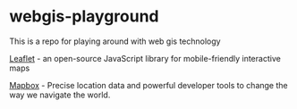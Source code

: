 # webgis-playground

This is a repo for playing around with web gis technology

[Leaflet](https://leafletjs.com) - an open-source JavaScript library for mobile-friendly interactive maps

[Mapbox](https://mapbox.com) - Precise location data and powerful developer tools to change the way we navigate the world.
